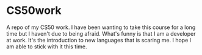 # CS50work
A repo of my CS50 work. I have been wanting to take this course for a long time but I haven't due to being afraid. What's funny is that I am a developer at work. It's the introduction to new languages that is scaring me. I hope I am able to stick with it this time. 
